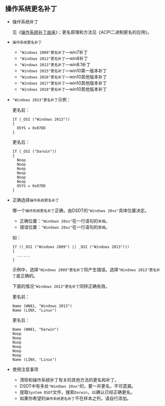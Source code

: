 ## 操作系统更名补丁

- 操作系统补丁

  见《[操作系统补丁由来](./操作系统补丁由来.md)》；更名原理和方法见《ACPI二进制更名的应用》。

- `操作系统更名补丁`

  - `"Windows 2009"更名补丁`—win7补丁
  - `"Windows 2012"更名补丁`—win8补丁
  - `"Windows 2013"更名补丁`—win8.1补丁
  - `"Windows 2015"更名补丁`—win10第一版本补丁
  - `"Windows 2016"更名补丁`—win10其他版本补丁
  - `"Windows 2017"更名补丁`—win10其他版本补丁
  - `"Windows 2018"更名补丁`—win10其他版本补丁

- `"Windows 2013"更名补丁`示例：

  更名前：

  ```
  If (_OSI ("Windows 2013"))
  {
  	OSYS = 0x07DD
  }
  ```

  更名后：

  ```
  If (_OSI ("Darwin"))
  {
  	Noop
  	Noop
  	Noop
  	Noop
  	Noop
  	Noop
  	OSYS = 0x07DD
  }
  ```

- 正确选择`操作系统更名补丁`

  哪一个`操作系统更名补丁`正确，由DSDT的`"Windows 20xx"`具体位置决定。

  - 正确位置：`"Windows 20xx"`在一行语句的`末端`。
  - 错误位置：`"Windows 20xx"`在一行语句的`首端`。

  如：

  ```
  If ((_OSI ("Windows 2009") || _OSI ("Windows 2013")))
  {
  	......
  }
  ```

  示例中，选择`"Windows 2009"更名补丁`将产生错误。选择`"Windows 2013"更名补丁`是正确的。

  下面的情况`"Windows 2013"更名补丁`同样正确有效。

  更名前：

  ```
  Name (WN81, "Windows 2013")
  Name (LINX, "Linux")
  ```

  更名后：

  ```
  Name (WN81, "Darwin")
  Noop
  Noop
  Noop
  Noop
  Noop
  Noop
  Name (LINX, "Linux")
  ```

- 使用注意事项

  - 清除和操作系统补丁有关的其他方法的更名和补丁。
  - DSDT中有多处`"Windows 20xx"`的，要一并更名，不可遗漏。
  - 提取`System DSDT`文件，搜索`Darwin`，以确认已经正确更名。
  - 如果你希望的`操作系统更名补丁`不在样本之列，请自行添加。
